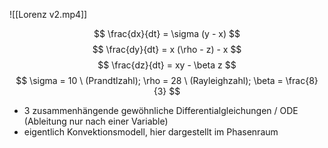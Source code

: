 ![[Lorenz v2.mp4]]

$$
\frac{dx}{dt} = \sigma (y - x)
$$
$$
\frac{dy}{dt} = x (\rho - z) - x
$$
$$
\frac{dz}{dt} = xy - \beta z
$$
$$
\sigma = 10 \ (Prandtlzahl); \rho = 28 \ (Rayleighzahl); \beta = \frac{8}{3}
$$

- 3 zusammenhängende gewöhnliche Differentialgleichungen / ODE (Ableitung nur nach einer Variable)
- eigentlich Konvektionsmodell, hier dargestellt im Phasenraum